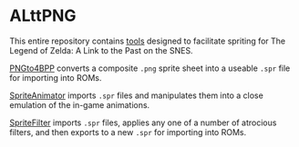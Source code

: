 # ALttPNG

This entire repository contains [tools](https://github.com/fatmanspanda/ALttPNG/releases) designed to facilitate spriting for The Legend of Zelda: A Link to the Past on the SNES.

[PNGto4BPP](https://github.com/fatmanspanda/ALttPNG/wiki/PNGto4BPP) converts a composite `.png` sprite sheet into a useable `.spr` file for importing into ROMs.

[SpriteAnimator](https://github.com/fatmanspanda/SpriteAnimator/wiki/SpiteAnimator) imports `.spr` files and manipulates them into a close emulation of the in-game animations.

[SpriteFilter](https://github.com/fatmanspanda/ALttPNG/wiki/Sprite-Filter) imports `.spr` files, applies any one of a number of atrocious filters, and then exports to a new `.spr` for importing into ROMs.
